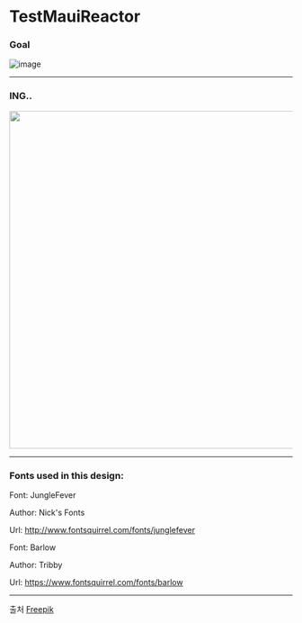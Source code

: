 # TestMauiReactor

### Goal
![image](https://github.com/lukewire129/TestMauiReactor/assets/54387261/7a222853-9b05-48aa-86e4-66b33e697593)

---

### ING..
<img src="https://github.com/lukewire129/TestMauiReactor/assets/54387261/d2920069-5bda-4320-9801-0cd6f852ce27" :width="300" height="600"/>

---
### Fonts used in this design:

Font: JungleFever

Author: Nick's Fonts

Url: http://www.fontsquirrel.com/fonts/junglefever

Font: Barlow

Author: Tribby

Url: https://www.fontsquirrel.com/fonts/barlow

---

출처 <a href="https://kr.freepik.com/free-vector/workout-tracker-app-interface_9892040.htm#query=apptemplate&position=0&from_view=keyword&track=ais?sign-up=google">Freepik</a>

